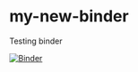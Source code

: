 # my-new-binder
Testing binder

[![Binder](https://mybinder.org/badge_logo.svg)](https://mybinder.org/v2/gh/binaerverkehr/my-new-binder/HEAD)
